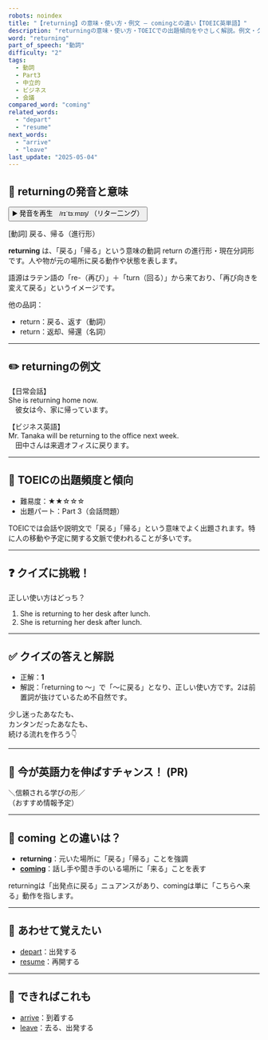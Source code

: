 ```yaml
---
robots: noindex
title: "【returning】の意味・使い方・例文 ― comingとの違い【TOEIC英単語】"
description: "returningの意味・使い方・TOEICでの出題傾向をやさしく解説。例文・クイズ付きでcomingとの違いもわかりやすく学べます。"
word: "returning"
part_of_speech: "動詞"
difficulty: "2"
tags:
  - 動詞
  - Part3
  - 中立的
  - ビジネス
  - 会議
compared_word: "coming"
related_words:
  - "depart"
  - "resume"
next_words:
  - "arrive"
  - "leave"
last_update: "2025-05-04"
---
```


## 🔰 returningの発音と意味

<button class="play-audio" onclick="playTTS('returning')">
  <span class="play-audio-main">
    ▶️ 発音を再生　/rɪˈtɜːrnɪŋ/
  </span>
  <span class="play-audio-sub">
    （リター二ング）
  </span>
</button>

[動詞] 戻る、帰る（進行形）

**returning** は、「戻る」「帰る」という意味の動詞 return の進行形・現在分詞形です。人や物が元の場所に戻る動作や状態を表します。

語源はラテン語の「re-（再び）」＋「turn（回る）」から来ており、「再び向きを変えて戻る」というイメージです。

他の品詞：  
- return：戻る、返す（動詞）
- return：返却、帰還（名詞）

---

## ✏️ returningの例文

【日常会話】  
She is returning home now.  
　彼女は今、家に帰っています。

【ビジネス英語】  
Mr. Tanaka will be returning to the office next week.  
　田中さんは来週オフィスに戻ります。

---

## 🎯 TOEICの出題頻度と傾向

- 難易度：★★☆☆☆
- 出題パート：Part 3（会話問題）

TOEICでは会話や説明文で「戻る」「帰る」という意味でよく出題されます。特に人の移動や予定に関する文脈で使われることが多いです。

---

## ❓ クイズに挑戦！

正しい使い方はどっち？

1. She is returning to her desk after lunch.  
2. She is returning her desk after lunch.

---

## ✅ クイズの答えと解説

- 正解：**1**
- 解説：「returning to ～」で「～に戻る」となり、正しい使い方です。2は前置詞が抜けているため不自然です。

少し迷ったあなたも、  
カンタンだったあなたも、  
続ける流れを作ろう👇️

---

## 🚀 今が英語力を伸ばすチャンス！ (PR)

<div class="info-center">
＼信頼される学びの形／<br>  
（おすすめ情報予定）
</div>

---

## 🤔  coming との違いは？

- **returning**：元いた場所に「戻る」「帰る」ことを強調
- **[coming](/word/coming/)**：話し手や聞き手のいる場所に「来る」ことを表す

returningは「出発点に戻る」ニュアンスがあり、comingは単に「こちらへ来る」動作を指します。

---

## 🧩 あわせて覚えたい

- [depart](/word/depart/)：出発する
- [resume](/word/resume/)：再開する

---

## 📖 できればこれも

- [arrive](/word/arrive/)：到着する
- [leave](/word/leave/)：去る、出発する

<!-- cvid: aid26_bid44 -->

